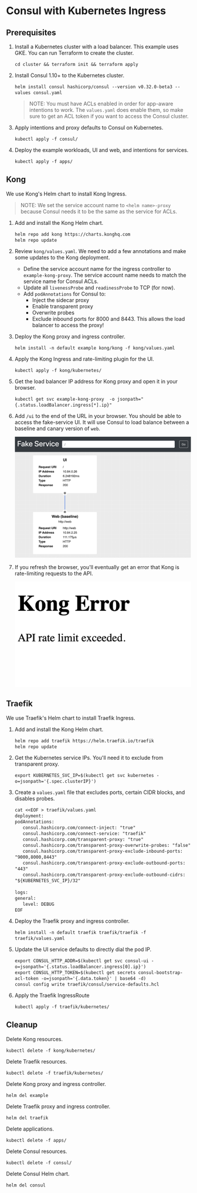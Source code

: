 # Consul with Kubernetes Ingress

## Prerequisites

1. Install a Kubernetes cluster with a load balancer. This example
   uses GKE. You can run Terraform to create the cluster.
   ```shell
   cd cluster && terraform init && terraform apply
   ```

1. Install Consul 1.10+ to the Kubernetes cluster.
   ```shell
   helm install consul hashicorp/consul --version v0.32.0-beta3 --values consul.yaml
   ```

   > NOTE: You must have ACLs enabled in order for app-aware intentions to work. The
     `values.yaml` does enable them, so make sure to get an ACL token if you want to
     access the Consul cluster.

1. Apply intentions and proxy defaults to Consul on Kubernetes.
   ```shell
   kubectl apply -f consul/
   ```

1. Deploy the example workloads, UI and web, and intentions for
   services.
   ```shell
   kubectl apply -f apps/
   ```

## Kong

We use Kong's Helm chart to install Kong Ingress.

> NOTE: We set the service account name to `<helm name>-proxy`
  because Consul needs it to be the same as the service for ACLs.

1. Add and install the Kong Helm chart.
   ```shell
   helm repo add kong https://charts.konghq.com
   helm repo update
   ```

1. Review `kong/values.yaml`. We need to add a few annotations and make some
   updates to the Kong deployment.
   - Define the service account name for the ingress controller to `example-kong-proxy`.
     The service account name needs to match the service name for Consul ACLs.
   - Update all `livenessProbe` and `readinessProbe` to TCP (for now).
   - Add `podAnnotations` for Consul to:
     - Inject the sidecar proxy
     - Enable transparent proxy
     - Overwrite probes
     - Exclude inbound ports for 8000 and 8443. This allows the load balancer
       to access the proxy!

1. Deploy the Kong proxy and ingress controller.
   ```shell
   helm install -n default example kong/kong -f kong/values.yaml
   ```

1. Apply the Kong Ingress and rate-limiting plugin for the UI.
   ```shell
   kubectl apply -f kong/kubernetes/
   ```

1. Get the load balancer IP address for Kong proxy and open it in your browser.
   ```shell
   kubectl get svc example-kong-proxy  -o jsonpath="{.status.loadBalancer.ingress[*].ip}"
   ```

1. Add `/ui` to the end of the URL in your browser.
   You should be able to access the fake-service UI. It will use Consul to load balance
   between a baseline and canary version of `web`.

   ![](img/kong-fake-service.png)

1. If you refresh the browser, you'll eventually get an error that Kong is rate-limiting
   requests to the API.

   ![](img/kong-fake-service-rate-limit.png)

## Traefik

We use Traefik's Helm chart to install Traefik Ingress.

1. Add and install the Kong Helm chart.
   ```shell
   helm repo add traefik https://helm.traefik.io/traefik
   helm repo update
   ```

1. Get the Kubernetes service IPs. You'll need it to exclude from transparent proxy.
   ```shell
   export KUBERNETES_SVC_IP=$(kubectl get svc kubernetes -o=jsonpath='{.spec.clusterIP}')
   ```

1. Create a `values.yaml` file that excludes ports, certain CIDR blocks, and disables
   probes.
   ```shell
   cat <<EOF > traefik/values.yaml
   deployment:
   podAnnotations:
      consul.hashicorp.com/connect-inject: "true"
      consul.hashicorp.com/connect-service: "traefik"
      consul.hashicorp.com/transparent-proxy: "true"
      consul.hashicorp.com/transparent-proxy-overwrite-probes: "false"
      consul.hashicorp.com/transparent-proxy-exclude-inbound-ports: "9000,8000,8443"
      consul.hashicorp.com/transparent-proxy-exclude-outbound-ports: "443"
      consul.hashicorp.com/transparent-proxy-exclude-outbound-cidrs: "${KUBERNETES_SVC_IP}/32"

   logs:
   general:
      level: DEBUG
   EOF
   ```

1. Deploy the Traefik proxy and ingress controller.
   ```shell
   helm install -n default traefik traefik/traefik -f traefik/values.yaml
   ```

1. Update the UI service defaults to directly dial the pod IP.
   ```shell
   export CONSUL_HTTP_ADDR=$(kubectl get svc consul-ui -o=jsonpath='{.status.loadBalancer.ingress[0].ip}')
   export CONSUL_HTTP_TOKEN=$(kubectl get secrets consul-bootstrap-acl-token -o=jsonpath='{.data.token}' | base64 -d)
   consul config write traefik/consul/service-defaults.hcl
   ```

1. Apply the Traefik IngressRoute
   ```shell
   kubectl apply -f traefik/kubernetes/
   ```

## Cleanup

Delete Kong resources.

```shell
kubectl delete -f kong/kubernetes/
```


Delete Traefik resources.

```shell
kubectl delete -f traefik/kubernetes/
```

Delete Kong proxy and ingress controller.

```shell
helm del example
```

Delete Traefik proxy and ingress controller.

```shell
helm del traefik
```

Delete applications.

```shell
kubectl delete -f apps/
```

Delete Consul resources.

```shell
kubectl delete -f consul/
```

Delete Consul Helm chart.

```shell
helm del consul
```